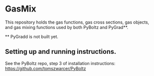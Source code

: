 # GasMix
This repository holds the gas functions, gas cross sections, gas objects, and gas mixing functions used by both PyBoltz and PyGrad**.

** PyGradd is not built yet.

## Setting up and running instructions.
See the PyBoltz repo, step 3 of installation instructions: https://github.com/tomszwarcer/PyBoltz